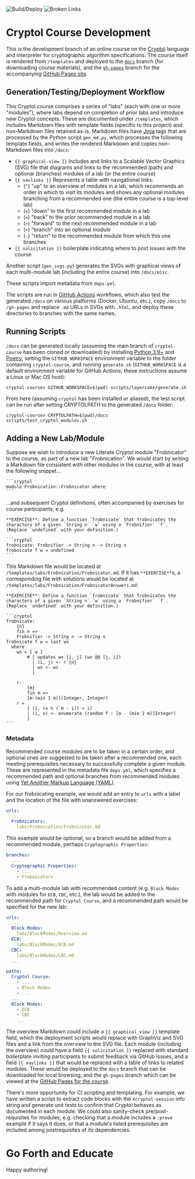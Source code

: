![Build/Deploy](https://github.com/weaversa/cryptol-course/workflows/Build%20and%20Deploy/badge.svg)
![Broken Links](https://github.com/weaversa/cryptol-course/workflows/Check%20for%20Broken%20Links/badge.svg)

# Cryptol Course Development

This is the development branch of an online course on the
[Cryptol](https://github.com/GaloisInc/Cryptol)
language and interpreter for cryptographic algorithm specifications.
The course itself is rendered from `/templates` and deployed to the
[`docs`](https://github.com/weaversa/cryptol-course/tree/docs)
branch (for downloading course materials), and the
[`gh-pages`](https://github.com/weaversa/cryptol-course/tree/gh-pages)
branch for the accompanying
[GitHub Pages site](https://weaversa.github.io/cryptol-course).

## Generation/Testing/Deployment Workflow

This Cryptol course comprises a series of "labs" (each with one or
more "modules"), where labs depend on completion of prior labs and
introduce new Cryptol concepts. These are documented under
`/templates`, which includes Markdown files with template fields
(specific to this project) and non-Markdown files retained as-is.
Markdown files have
[Jinja](https://jinja.palletsprojects.com/en/2.11.x/) tags that are
processed by the Python script `gen_md.py`, which processes the
following template fields, and writes the rendered Markdown and
copies non-Markdown files into `/docs`:

  * `{{ graphical-view }}`
    Includes and links to a Scalable Vector Graphics (SVG) file
    that diagrams and links to the recommended (path) and optional
    (branches) modules of a lab (or the entire course)
  * `{{ navlinks }}`
    Represents a table with navigational links:
    * (`^`) "up" to an overview of modules in a lab, which
      recommends an order in which to visit its modules and shows any
      optional modules branching from a recommended one
      (the entire course is a top-level lab)
    * (`v`) "down" to the first recommended module in a lab
    * (`<`) "back" to the prior recommended module in a lab
    * (`>`) "forward" to the next recommended module in a lab
    * (`+`) "branch" into an optional module
    * (`-`) "return" to the recommended module from which this one
      branches
  * `{{ solicitation }}`
    boilerplate indicating where to post issues with the course

Another script (`gen_svgs.py`) generates the SVGs with graphical
views of each multi-module lab (including the entire course) into
`/docs/misc`.

These scripts import metadata from `deps.yml`.

The scripts are run in [GitHub Actions](https://github.com/actions)
workflows, which also test the generated `/docs` on various platforms
(Docker, Ubuntu, etc.), copy `/docs` to `/gh-pages` and replace `.md`
URLs in SVGs with `.html`, and deploy these directories to branches
with the same names.

## Running Scripts

`/docs` can be generated locally (assuming the main branch of
`cryptol-course` has been cloned or downloaded) by installing
[Python 3.9+](https://python.org) and
[Poetry](https://python-poetry.org/), setting the `GITHUB_WORKSPACE`
environment variable to the folder containing `cryptol-course`, and
running `generate.sh` (`GITHUB_WORKSPACE` is a default environment
variable for GitHub Actions; these instructions assume a Linux or
Mac OS host):

```
cryptol-course> GITHUB_WORKSPACE=$(pwd) scripts/layercake/generate.sh
```

From here (assuming `cryptol` has been installed or aliased), the
test script can be run after setting CRYPTOLPATH to the generated
`/docs` folder:

```
cryptol-course> CRYPTOLPATH=$(pwd)/docs scripts/test_cryptol_modules.sh
```

## Adding a New Lab/Module

Suppose we wish to introduce a new Literate Cryptol module
"Frobnicator" to the course, as part of a new lab "Frobnication".  We
would start by writing a Markdown file consistent with other modules
in the course, with at least the following snippet...

````gfm
```cryptol
module Frobnication::Frobnicator where
```
````

...and subsequent Cryptol definitions, often accompanied by exercises
for course participants, e.g.

````gfm
**EXERCISE**: Define a function `frobnicate` that frobnicates the
characters of a given `String n` `w` using a `Frobnifier` `f`.
(Replace `undefined` with your definition.)

```cryptol
frobnicate: Frobnifier -> String n -> String n
frobnicate f w = undefined
```
````

This Markdown file would be located at
`/templates/labs/Frobnication/Frobnicator.md`.  If it has
`**EXERCISE**`s, a corresponding file with solutions would be located
at `/templates/labs/Frobnication/FrobnicatorAnswers.md`:

````gfm
**EXERCISE**: Define a function `frobnicate` that frobnicates the
characters of a given `String n` `w` using a `Frobnifier` `f`.
(Replace `undefined` with your definition.)

```cryptol
frobnicate:
    {n}
    fin n =>
    Frobnifier -> String n -> String n
frobnicate f w = last ws
  where
    ws = [ w ]
        # [ updates wx [i, j] (wx @@ [j, i])
          | (i, j) <- r`{n}
          | wx <- ws
          ]

    r:
        {m}
        fin m =>
        [m-(min 1 m)](Integer, Integer)
    r =
        [ (i, (x % (`m - i)) + i)
        | (i, x) <- enumerate (random f : [m - (min 1 m)]Integer)
        ]
```
````

### Metadata

Recommended course modules are to be taken in a certain order, and
optional ones are suggested to be taken after a recommended one, each
meeting prerequisites necessary to successfully complete a given
module.  These are represented in the metadata file `deps.yml`, which
specifies a recommended path and optional branches from recommended
modules using
[Yet Another Markup Language (YAML)](https://yaml.org/).

For our frobnicating example, we would add an entry to `urls` with a
label and the location of the file with unanswered exercises:

```yaml
urls:
  ...
  Frobnicators:
    labs/Frobnication/Frobnicator.md
```

This example would be optional, so a branch would be added from a
recommended module, perhaps `Cryptographic Properties`:

```yaml
branches:
  ...
  Cryptographic Properties:
    - ...
    - Frobnicators
```

To add a multi-module lab with recommended content (e.g.
`Block Modes` with modules for `ECB`, `CBC`, etc.), the lab would be
added to the recommended path for `Cryptol Course`, and a recommended
path would be specified for the new lab:

```yaml
urls:
  ...
  Block Modes:
    labs/BlockModes/Overview.md
  ECB:
    labs/BlockModes/ECB.md
  CBC:
    labs/BlockModes/CBC.md
  ...

paths:
  Cryptol Course:
    - ...
    - Block Modes
    - ...
  ...
  Block Modes:
    - ECB
    - CBC
    ...
```

The overview Markdown could include a `{{ graphical_view }}` template
field, which the deployment scripts would replace with GraphViz and
SVG files and a link from the overview to the SVG file.  Each module
(including the overview) could have a field `{{ solicitation }}`
replaced with standard boilerplate inviting participants to submit
feedback via GitHub Issues, and a field `{{ navlinks }}` that would
be replaced with a table of links to related modules.  These would be
deployed to the `docs` branch that can be downloaded for local
browsing, and the `gh-pages` branch which can be viewed at the
[GitHub Pages for the course](https://weaversa.github.io/cryptol-course).

There's more opportunity for CI scripting and templating.  For
example, we have written a script to extract code blocks with the
`Xcryptol-session` info string and generate unit tests to confirm
that Cryptol behaves as documented in each module.  We could also
sanity-check pre/post-requisites for modules, e.g. checking that a
module includes a `:prove` example if it says it does, or that a
module's listed prerequisites are included among postrequisites of
its dependencies.

# Go Forth and Educate

Happy authoring!
